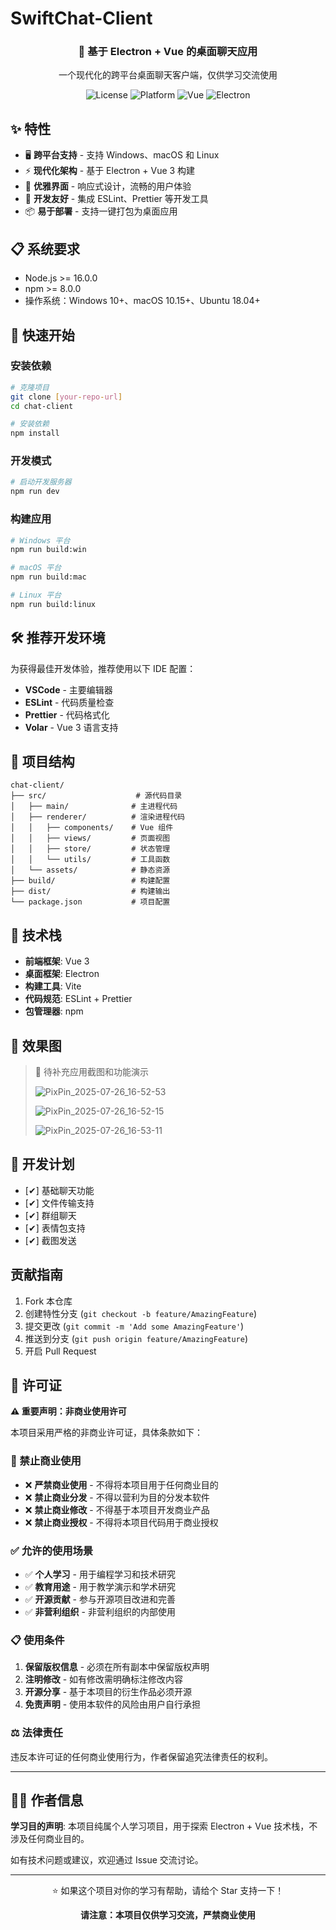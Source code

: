 # SwiftChat-Client

<div align="center">   <h3>🚀 基于 Electron + Vue 的桌面聊天应用</h3>   <p>一个现代化的跨平台桌面聊天客户端，仅供学习交流使用</p>

![License](https://img.shields.io/badge/license-Non--Commercial-red.svg) ![Platform](https://img.shields.io/badge/platform-Windows%20%7C%20macOS%20%7C%20Linux-lightgrey.svg) ![Vue](https://img.shields.io/badge/Vue-3.x-4FC08D.svg) ![Electron](https://img.shields.io/badge/Electron-Latest-47848F.svg)

</div>

## ✨ 特性

- 🖥️ **跨平台支持** - 支持 Windows、macOS 和 Linux
- ⚡ **现代化架构** - 基于 Electron + Vue 3 构建
- 🎨 **优雅界面** - 响应式设计，流畅的用户体验
- 🔧 **开发友好** - 集成 ESLint、Prettier 等开发工具
- 📦 **易于部署** - 支持一键打包为桌面应用

## 📋 系统要求

- Node.js >= 16.0.0
- npm >= 8.0.0
- 操作系统：Windows 10+、macOS 10.15+、Ubuntu 18.04+

## 🚀 快速开始

### 安装依赖

```bash
# 克隆项目
git clone [your-repo-url]
cd chat-client

# 安装依赖
npm install
```

### 开发模式

```bash
# 启动开发服务器
npm run dev
```

### 构建应用

```bash
# Windows 平台
npm run build:win

# macOS 平台  
npm run build:mac

# Linux 平台
npm run build:linux
```

## 🛠️ 推荐开发环境

为获得最佳开发体验，推荐使用以下 IDE 配置：

- **VSCode** - 主要编辑器
- **ESLint** - 代码质量检查
- **Prettier** - 代码格式化
- **Volar** - Vue 3 语言支持

## 📁 项目结构

```
chat-client/
├── src/                    # 源代码目录
│   ├── main/              # 主进程代码
│   ├── renderer/          # 渲染进程代码
│   │   ├── components/    # Vue 组件
│   │   ├── views/         # 页面视图
│   │   ├── store/         # 状态管理
│   │   └── utils/         # 工具函数
│   └── assets/            # 静态资源
├── build/                 # 构建配置
├── dist/                  # 构建输出
└── package.json           # 项目配置
```

## 🔧 技术栈

- **前端框架**: Vue 3
- **桌面框架**: Electron
- **构建工具**: Vite
- **代码规范**: ESLint + Prettier
- **包管理器**: npm

## 📸 效果图

> 🚧 待补充应用截图和功能演示
>
> ![PixPin_2025-07-26_16-52-53](./assets/PixPin_2025-07-26_16-52-53.png)
>
> ![PixPin_2025-07-26_16-52-15](./assets/PixPin_2025-07-26_16-52-15.png)
>
> ![PixPin_2025-07-26_16-53-11](./assets/PixPin_2025-07-26_16-53-11.png)



## 🎯 开发计划
- [✔] 基础聊天功能
- [✔] 文件传输支持
- [✔] 群组聊天
- [✔] 表情包支持
- [✔] 截图发送

## 贡献指南

1. Fork 本仓库
2. 创建特性分支 (`git checkout -b feature/AmazingFeature`)
3. 提交更改 (`git commit -m 'Add some AmazingFeature'`)
4. 推送到分支 (`git push origin feature/AmazingFeature`)
5. 开启 Pull Request

## 📄 许可证

**⚠️ 重要声明：非商业使用许可**

本项目采用严格的非商业许可证，具体条款如下：

### 🚫 禁止商业使用

- ❌ **严禁商业使用** - 不得将本项目用于任何商业目的
- ❌ **禁止商业分发** - 不得以营利为目的分发本软件
- ❌ **禁止商业修改** - 不得基于本项目开发商业产品
- ❌ **禁止商业授权** - 不得将本项目代码用于商业授权

### ✅ 允许的使用场景

- ✅ **个人学习** - 用于编程学习和技术研究
- ✅ **教育用途** - 用于教学演示和学术研究
- ✅ **开源贡献** - 参与开源项目改进和完善
- ✅ **非营利组织** - 非营利组织的内部使用

### 📋 使用条件

1. **保留版权信息** - 必须在所有副本中保留版权声明
2. **注明修改** - 如有修改需明确标注修改内容
3. **开源分享** - 基于本项目的衍生作品必须开源
4. **免责声明** - 使用本软件的风险由用户自行承担

### ⚖️ 法律责任

违反本许可证的任何商业使用行为，作者保留追究法律责任的权利。

------

## 👨‍💻 作者信息

**学习目的声明**: 本项目纯属个人学习项目，用于探索 Electron + Vue 技术栈，不涉及任何商业目的。

如有技术问题或建议，欢迎通过 Issue 交流讨论。

------

<div align="center">   <p>⭐ 如果这个项目对你的学习有帮助，请给个 Star 支持一下！</p>   <p><strong>请注意：本项目仅供学习交流，严禁商业使用</strong></p> </div>
